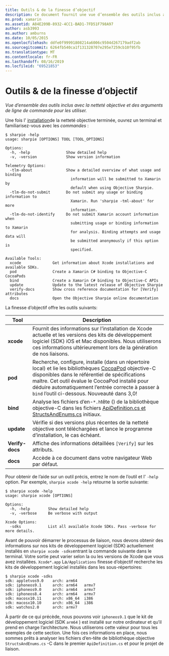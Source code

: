 ```yaml
---
title: Outils & de la finesse d’objectif
description: Ce document fournit une vue d’ensemble des outils inclus avec la finesse objective et les arguments de ligne de commande à utiliser avec eux.
ms.prod: xamarin
ms.assetid: A84E209B-8932-4CC1-BAD1-7FD51F798A97
author: asb3993
ms.author: amburns
ms.date: 10/05/2015
ms.openlocfilehash: ddfe0f99991808214a6006c9504d267179adf2ab
ms.sourcegitcommit: 6264fb540ca1f131328707e295e7259cb10f95fb
ms.translationtype: MT
ms.contentlocale: fr-FR
ms.lasthandoff: 08/16/2019
ms.locfileid: "69521853"
---
```

# <a name="objective-sharpie-tools--commands"></a>Outils & de la finesse d’objectif

_Vue d’ensemble des outils inclus avec la netteté objective et des arguments de ligne de commande pour les utiliser._

Une fois l' [installation](~/cross-platform/macios/binding/objective-sharpie/get-started.md)de la netteté objective terminée, ouvrez un terminal et familiarisez-vous avec les *commandes* :

```
$ sharpie -help
usage: sharpie [OPTIONS] TOOL [TOOL_OPTIONS]

Options:
  -h, -help                Show detailed help
  -v, -version             Show version information

Telemetry Options:
  -tlm-about               Show a detailed overview of what usage and binding
                             information will be submitted to Xamarin by
                             default when using Objective Sharpie.
  -tlm-do-not-submit       Do not submit any usage or binding information to
                             Xamarin. Run 'sharpie -tml-about' for more
                             information.
  -tlm-do-not-identify     Do not submit Xamarin account information when
                             submitting usage or binding information to Xamarin
                             for analysis. Binding attempts and usage data will
                             be submitted anonymously if this option is
                             specified.

Available Tools:
  xcode              Get information about Xcode installations and available SDKs.
  pod                Create a Xamarin C# binding to Objective-C CocoaPods
  bind               Create a Xamarin C# binding to Objective-C APIs
  update             Update to the latest release of Objective Sharpie
  verify-docs        Show cross reference documentation for [Verify] attributes
  docs               Open the Objective Sharpie online documentation
```

La finesse d’objectif offre les outils suivants:

|Tool|Description|
|--- |--- |
|**xcode**|Fournit des informations sur l’installation de Xcode actuelle et les versions des kits de développement logiciel (SDK) iOS et Mac disponibles. Nous utiliserons ces informations ultérieurement lors de la génération de nos liaisons.|
|**pod**|Recherche, configure, installe (dans un répertoire local) et lie les bibliothèques [CocoaPod](https://cocoapods.org/) objective-C disponibles dans le référentiel de spécifications maître. Cet outil évalue le CocoaPod installé pour déduire automatiquement l’entrée correcte à passer à `bind` l’outil ci-dessous. Nouveauté dans 3,0!|
|**bind**|Analyse les fichiers d’en-`*.h`tête () de la bibliothèque objective-C dans les fichiers [ApiDefinition.cs et StructsAndEnums.cs](~/cross-platform/macios/binding/objective-sharpie/platform/apidefinitions-structsandenums.md) initiaux.|
|**update**|Vérifie si des versions plus récentes de la netteté objective sont téléchargées et lance le programme d’installation, le cas échéant.|
|**Verify-docs**|Affiche des informations détaillées `[Verify]` sur les attributs.|
|**docs**|Accède à ce document dans votre navigateur Web par défaut.|

Pour obtenir de l’aide sur un outil précis, entrez le nom de l’outil et l' `-help` option. Par exemple, `sharpie xcode -help` retourne la sortie suivante:

```
$ sharpie xcode -help
usage: sharpie xcode [OPTIONS]

Options:
  -h, -help        Show detailed help
  -v, -verbose     Be verbose with output

Xcode Options:
  -sdks            List all available Xcode SDKs. Pass -verbose for more details.
```

Avant de pouvoir démarrer le processus de liaison, nous devons obtenir des informations sur nos kits de développement logiciel (SDK) actuellement installés en `sharpie xcode -sdks`entrant la commande suivante dans le terminal. Votre sortie peut varier selon la ou les versions de Xcode que vous avez installées. `Xcode*.app` La`/Applications` finesse d’objectif recherche les kits de développement logiciel installés dans les sous-répertoires:

```
$ sharpie xcode -sdks
sdk: appletvos9.0    arch: arm64
sdk: iphoneos9.1     arch: arm64   armv7
sdk: iphoneos9.0     arch: arm64   armv7
sdk: iphoneos8.4     arch: arm64   armv7
sdk: macosx10.11     arch: x86_64  i386
sdk: macosx10.10     arch: x86_64  i386
sdk: watchos2.0      arch: armv7
```

À partir de ce qui précède, nous pouvons voir `iphoneos9.1` que le kit de développement logiciel (SDK `arm64` ) est installé sur notre ordinateur et qu’il prend en charge l’architecture. Nous utiliserons cette valeur pour tous les exemples de cette section. Une fois ces informations en place, nous sommes prêts à analyser les fichiers d’en-tête de bibliothèque objective `StructsAndEnums.cs` -C dans le premier `ApiDefinition.cs` et pour le projet de liaison.
